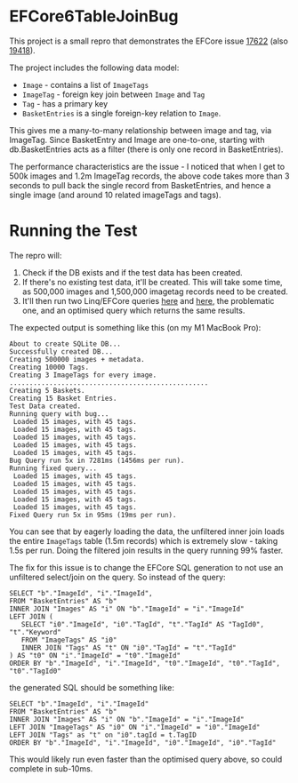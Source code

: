 # EFCore6TableJoinBug
This project is a small repro that demonstrates the EFCore issue [17622](https://github.com/dotnet/efcore/issues/17622) 
(also [19418](https://github.com/dotnet/efcore/issues/19418)).

The project includes the following data model:

* `Image` - contains a list of `ImageTags`
* `ImageTag` - foreign key join between `Image` and `Tag`
* `Tag` - has a primary key
* `BasketEntries` is a single foreign-key relation to `Image`.

This gives me a many-to-many relationship between image and tag, via ImageTag. Since BasketEntry and Image are 
one-to-one, starting with db.BasketEntries acts as a filter (there is only one record in BasketEntries).

The performance characteristics are the issue - I noticed that when I get to 500k images and 1.2m ImageTag 
records, the above code takes more than 3 seconds to pull back the single record from BasketEntries, and hence 
a single image (and around 10 related imageTags and tags).

# Running the Test

The repro will:

1. Check if the DB exists and if the test data has been created. 
2. If there's no existing test data, it'll be created. This will take some time, as 500,000 images and 1,500,000 
   imagetag records need to be created.
3. It'll then run two Linq/EFCore queries [here](https://github.com/Webreaper/EFCore6TableJoinBug/blob/main/EFCore6JoinRepro/Program.cs#L55)
   and [here](https://github.com/Webreaper/EFCore6TableJoinBug/blob/main/EFCore6JoinRepro/Program.cs#L77), the 
   problematic one, and an optimised query which returns the same results.

The expected output is something like this (on my M1 MacBook Pro):

```
About to create SQLite DB...
Successfully created DB...
Creating 500000 images + metadata.
Creating 10000 Tags.
Creating 3 ImageTags for every image.
..................................................
Creating 5 Baskets.
Creating 15 Basket Entries.
Test Data created.
Running query with bug...
 Loaded 15 images, with 45 tags.
 Loaded 15 images, with 45 tags.
 Loaded 15 images, with 45 tags.
 Loaded 15 images, with 45 tags.
 Loaded 15 images, with 45 tags.
Bug Query run 5x in 7281ms (1456ms per run).
Running fixed query...
 Loaded 15 images, with 45 tags.
 Loaded 15 images, with 45 tags.
 Loaded 15 images, with 45 tags.
 Loaded 15 images, with 45 tags.
 Loaded 15 images, with 45 tags.
Fixed Query run 5x in 95ms (19ms per run).
```

You can see that by eagerly loading the data, the unfiltered inner join loads the entire `ImageTags` table 
(1.5m records) which is extremely slow - taking 1.5s per run. Doing the filtered join results in the query 
running 99% faster.

The fix for this issue is to change the EFCore SQL generation to not use an unfiltered select/join on the
query. So instead of the query:

```
SELECT "b"."ImageId", "i"."ImageId",
FROM "BasketEntries" AS "b"
INNER JOIN "Images" AS "i" ON "b"."ImageId" = "i"."ImageId"
LEFT JOIN (
   SELECT "i0"."ImageId", "i0"."TagId", "t"."TagId" AS "TagId0", "t"."Keyword"
   FROM "ImageTags" AS "i0"
   INNER JOIN "Tags" AS "t" ON "i0"."TagId" = "t"."TagId"
) AS "t0" ON "i"."ImageId" = "t0"."ImageId"
ORDER BY "b"."ImageId", "i"."ImageId", "t0"."ImageId", "t0"."TagId", "t0"."TagId0"
```
the generated SQL should be something like:
```
SELECT "b"."ImageId", "i"."ImageId"
FROM "BasketEntries" AS "b"
INNER JOIN "Images" AS "i" ON "b"."ImageId" = "i"."ImageId"
LEFT JOIN "ImageTags" AS "i0" ON "i"."ImageId" = "i0"."ImageId"
LEFT JOIN "Tags" as "t" on "i0".tagId = t.TagID
ORDER BY "b"."ImageId", "i"."ImageId", "i0"."ImageId", "i0"."TagId"
```
This would likely run even faster than the optimised query above, so could complete in sub-10ms.
